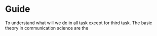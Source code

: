 # Guide

To understand what will we do in all task except for third task. The basic theory in communication science are the
